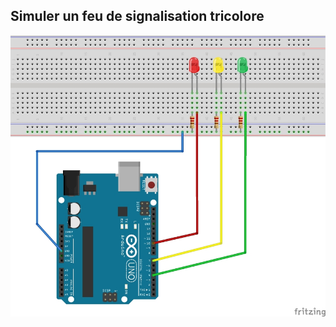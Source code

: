 ## Simuler un feu de signalisation tricolore

![Pictures/tuto-4_bb.jpg](https://github.com/j-fremont/tuto-arduino/blob/master/Pictures/tuto-4_bb.jpg)

